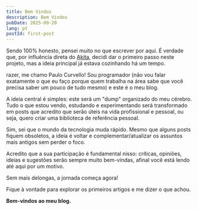 ```yaml
---
title: Bem Vindos
description: Bem Vindos
pubDate: 2025-09-20
lang: pt
postId: first-post
---
```

Sendo 100% honesto, pensei muito no que escrever por aqui. É verdade que, por influência direta do [Akita](https://akitaonrails.com), decidi dar o primeiro passo neste projeto, mas a ideia principal já estava cozinhando há um tempo.

razer, me chamo Paulo Curvello! Sou programador (não vou falar exatamente o que eu faço porque quem trabalha na área sabe que você precisa saber um pouco de tudo mesmo) e este é o meu blog.

A ideia central é simples: este será um "dump" organizado do meu cérebro. Tudo o que estou vendo, estudando e experimentando será transformado em posts que acredito que serão úteis na vida profissional e pessoal, ou seja, quero criar uma biblioteca de referência pessoal.

Sim, sei que o mundo da tecnologia muda rápido. Mesmo que alguns posts fiquem obsoletos, a ideia é voltar e complementar/atualizar os assuntos mais antigos sem perder o foco. 

Acredito que a sua participação é fundamental nisso: críticas, opiniões, ideias e sugestões serão sempre muito bem-vindas, afinal você está lendo até aqui por um motivo.

Sem mais delongas, a jornada começa agora!

Fique à vontade para explorar os primeiros artigos e me dizer o que achou.

**Bem-vindos ao meu blog.**